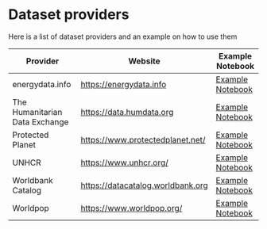 # Dataset providers

Here is a list of dataset providers and an example on how to use them

| Provider                       | Website                           | Example Notebook                                       |
| ------------------------------ | --------------------------------- | ------------------------------------------------------ |
| energydata.info                | https://energydata.info           | [Example Notebook](/notebooks/index_energydata/)       |
| The Humanitarian Data Exchange | https://data.humdata.org          | [Example Notebook](/notebooks/index_hdx/)              |
| Protected Planet               | https://www.protectedplanet.net/  | [Example Notebook](/notebooks/index_protectedplanet/)  |
| UNHCR                          | https://www.unhcr.org/            | [Example Notebook](/notebooks/index_unhcr/)            |
| Worldbank Catalog              | https://datacatalog.worldbank.org | [Example Notebook](/notebooks/index_worldbankcatalog/) |
| Worldpop                       | https://www.worldpop.org/         | [Example Notebook](/notebooks/index_worldpop/)         |
